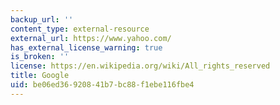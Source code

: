 ```yaml
---
backup_url: ''
content_type: external-resource
external_url: https://www.yahoo.com/
has_external_license_warning: true
is_broken: ''
license: https://en.wikipedia.org/wiki/All_rights_reserved
title: Google
uid: be06ed36-9208-41b7-bc88-f1ebe116fbe4
---
```

